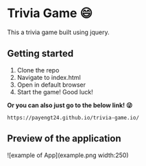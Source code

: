 # Trivia Game :smile:

This a trivia game built using jquery. 

## Getting started

 1. Clone the repo
 2. Navigate to index.html
 3. Open in default browser
 4. Start the game! Good luck!

 **Or you can also just go to the below link! :stuck_out_tongue_winking_eye:**

 ```https://payengt24.github.io/trivia-game.io/```

 ## Preview of the application

 ![example of App](example.png width:250)
 



